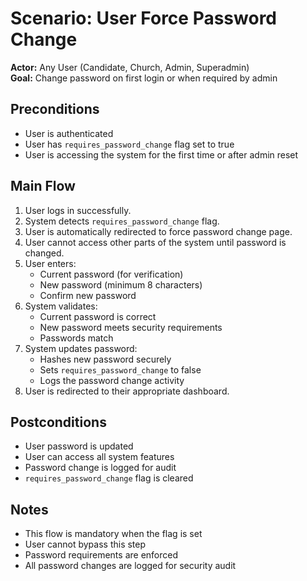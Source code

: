 # Scenario: User Force Password Change

**Actor:** Any User (Candidate, Church, Admin, Superadmin)  
**Goal:** Change password on first login or when required by admin

## Preconditions
- User is authenticated
- User has `requires_password_change` flag set to true
- User is accessing the system for the first time or after admin reset

## Main Flow
1. User logs in successfully.
2. System detects `requires_password_change` flag.
3. User is automatically redirected to force password change page.
4. User cannot access other parts of the system until password is changed.
5. User enters:
   - Current password (for verification)
   - New password (minimum 8 characters)
   - Confirm new password
6. System validates:
   - Current password is correct
   - New password meets security requirements
   - Passwords match
7. System updates password:
   - Hashes new password securely
   - Sets `requires_password_change` to false
   - Logs the password change activity
8. User is redirected to their appropriate dashboard.

## Postconditions
- User password is updated
- User can access all system features
- Password change is logged for audit
- `requires_password_change` flag is cleared

## Notes
- This flow is mandatory when the flag is set
- User cannot bypass this step
- Password requirements are enforced
- All password changes are logged for security audit 
